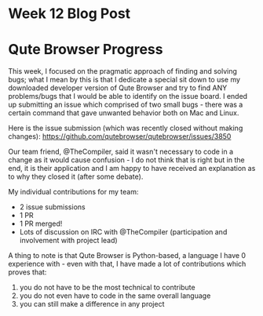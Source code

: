 # Week 12 Blog Post

# Qute Browser Progress

This week, I focused on the pragmatic approach of finding and solving bugs; what I mean by this is that I dedicate a special 
sit down to use my downloaded developer version of Qute Browser and try to find ANY problems/bugs that I would be able to identify on 
the issue board. I ended up submitting an issue which comprised of two small bugs - there was a certain command that gave unwanted
behavior both on Mac and Linux.

Here is the issue submission (which was recently closed without making changes): https://github.com/qutebrowser/qutebrowser/issues/3850

Our team friend, @TheCompiler, said it wasn't necessary to code in a change as it would cause confusion - I do not think that is right but in the end,
it is their application and I am happy to have received an explanation as to why they closed it (after some debate).

My individual contributions for my team:
- 2 issue submissions
- 1 PR
- 1 PR merged!
- Lots of discussion on IRC with @TheCompiler (participation and involvement with project lead)

A thing to note is that Qute Browser is Python-based, a language I have 0 experience with - even with that, I have made a lot of contributions which proves that:
1) you do not have to be the most technical to contribute
2) you do not even have to code in the same overall language 
3) you can still make a difference in any project
